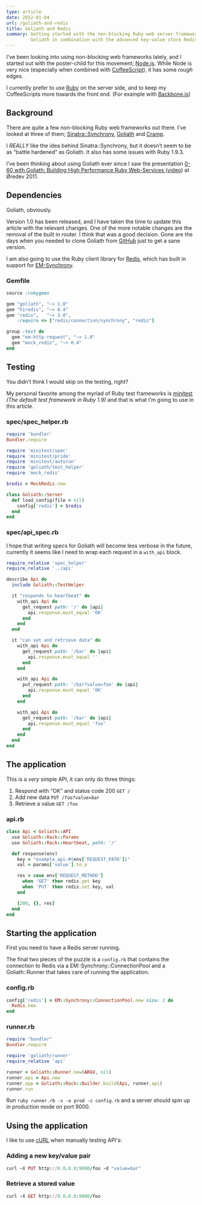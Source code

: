 ```yaml
---
type: article
date: 2012-01-04
url: /goliath-and-redis
title: Goliath and Redis
summary: Getting started with the non-blocking Ruby web server framework
         Goliath in combination with the advanced key-value store Redis.
---
```

I’ve been looking into using non-blocking web frameworks lately, and I started
out with the poster-child for this movement; [Node.js](http://nodejs.org/).
While Node is very nice (especially when combined with
[CoffeeScript](http://coffeescript.org/)), it has some *rough* edges.

I currently prefer to use [Ruby](http://ruby-lang.org/) on the server side,
and to keep my CoffeeScripts more towards the front end. (For example
with [Backbone.js](http://documentcloud.github.com/backbone/))

## Background

There are quite a few non-blocking Ruby web frameworks out there.
I’ve looked at three of them;
[Sinatra::Synchrony](http://kyledrake.net/sinatra-synchrony/),
[Goliath](http://goliath.io/) and [Cramp](http://cramp.in/).

I *REALLY* like the idea behind Sinatra::Synchrony, but it doesn’t seem
to be as “battle hardened” as Goliath. It also has some issues
with Ruby 1.9.3.

I’ve been thinking about using Goliath ever since I saw the presentation
[0-60 with Goliath: Building High Performance Ruby Web-Services
](http://www.slideshare.net/igrigorik/060-with-goliath-high-performance-web-services)
([video](http://confreaks.net/videos/653)) at Øredev 2011.

## Dependencies

Goliath, obviously.

Version 1.0 has been released, and I have taken the time
to update this article with the relevant changes. One of the
more notable changes are the removal of the built in router.
I think that was a good decision. Gone are the days when
you needed to clone Goliath from
[GitHub](https://github.com/postrank-labs/goliath)
just to get a sane version.

I am also going to use the Ruby client library for
[Redis](http://redis.io/), which has built in support for
[EM-Synchrony](https://github.com/igrigorik/em-synchrony).

### Gemfile

```ruby
source :rubygems

gem "goliath", "~> 1.0"
gem "hiredis", "~> 0.4"
gem "redis",   "~> 3.0",
    :require => ["redis/connection/synchrony", "redis"]

group :test do
  gem "em-http-request", "~> 1.0"
  gem "mock_redis", "~> 0.4"
end
```

## Testing

You didn’t think I would skip on the testing, right?

My personal favorite among the myriad of Ruby test frameworks is
[minitest](https://github.com/seattlerb/minitest)
*(The default test framework in Ruby 1.9)* and that is
what I’m going to use in this article.

### spec/spec_helper.rb

```ruby
require 'bundler'
Bundler.require

require 'minitest/spec'
require 'minitest/pride'
require 'minitest/autorun'
require 'goliath/test_helper'
require 'mock_redis'

$redis = MockRedis.new

class Goliath::Server
  def load_config(file = nil)
    config['redis'] = $redis
  end
end
```

### spec/api_spec.rb

I hope that writing specs for Goliath will become less verbose in the
future, currently it seems like I need to wrap each request in a
`with_api` block.

```ruby
require_relative 'spec_helper'
require_relative '../api'

describe Api do
  include Goliath::TestHelper

  it "responds to heartbeat" do
    with_api Api do
      get_request path: '/' do |api|
        api.response.must_equal 'OK'
      end
    end
  end

  it "can set and retrieve data" do
    with_api Api do
      get_request path: '/bar' do |api|
        api.response.must_equal ''
      end
    end

    with_api Api do
      put_request path: '/bar?value=foo' do |api|
        api.response.must_equal 'OK'
      end
    end

    with_api Api do
      get_request path: '/bar' do |api|
        api.response.must_equal 'foo'
      end
    end
  end
end
```

## The application

This is a _very_ simple API, it can only do three things:

 1. Respond with “OK” and status code 200 `GET /`
 2. Add new data `PUT /foo?value=bar`
 3. Retrieve a value `GET /foo`

### api.rb

```ruby
class Api < Goliath::API
  use Goliath::Rack::Params
  use Goliath::Rack::Heartbeat, path: '/'

  def response(env)
    key = "example_api:#{env['REQUEST_PATH']}"
    val = params['value'].to_a

    res = case env['REQUEST_METHOD']
      when 'GET' then redis.get key
      when 'PUT' then redis.set key, val
    end

    [200, {}, res]
  end
end
```

## Starting the application

First you need to have a Redis server running.

The final two pieces of the puzzle is a `config.rb` that contains the connection to Redis via a
EM::Synchrony::ConnectionPool and a Goliath::Runner that takes care of running the application.

### config.rb

```ruby
config['redis'] = EM::Synchrony::ConnectionPool.new size: 2 do
  Redis.new
end
```

### runner.rb

```ruby
require "bundler"
Bundler.require

require 'goliath/runner'
require_relative 'api'

runner = Goliath::Runner.new(ARGV, nil)
runner.api = Api.new
runner.app = Goliath::Rack::Builder.build(Api, runner.api)
runner.run
```

Run `ruby runner.rb -s -e prod -c config.rb` and a server should spin up in production mode on port 9000.

## Using the application

I like to use [cURL](http://curl.haxx.se/) when manually testing API's:

### Adding a new key/value pair

```ruby
curl -X PUT http://0.0.0.0:9000/foo -d "value=bar"
```

### Retrieve a stored value

```ruby
curl -X GET http://0.0.0.0:9000/foo
```

